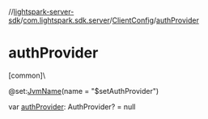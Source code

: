 //[lightspark-server-sdk](../../../index.md)/[com.lightspark.sdk.server](../index.md)/[ClientConfig](index.md)/[authProvider](auth-provider.md)

# authProvider

[common]\

@set:[JvmName](https://kotlinlang.org/api/latest/jvm/stdlib/kotlin.jvm/-jvm-name/index.html)(name = &quot;$setAuthProvider&quot;)

var [authProvider](auth-provider.md): AuthProvider? = null
